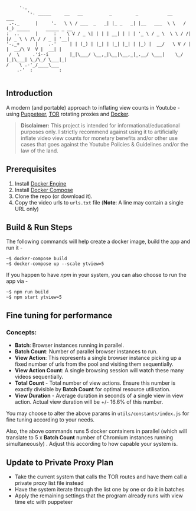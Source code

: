 ```

     '-.                 
        '-. _____     __   __          _         _           __     ___                         
 .-._      |     '.   \ \ / ___  _   _| |_ _   _| |__   ___  \ \   / (_) _____      _____ _ __  
:  ..      |      :    \ V / _ \| | | | __| | | | '_ \ / _ \  \ \ / /| |/ _ \ \ /\ / / _ | '__| 
'-._+      |    .-'     | | (_) | |_| | |_| |_| | |_) |  __/   \ V / | |  __/\ V  V |  __| |    
 /  \     .'i--i        |_|\___/ \__,_|\__|\__,_|_.__/ \___|    \_/  |_|\___| \_/\_/ \___|_|    
/    \ .-'_/____\___
    .-'  :          :
                        
```

## Introduction

A modern (and portable) approach to inflating view counts in Youtube - using [Puppeteer](https://pptr.dev/),  [TOR](https://www.torproject.org/) rotating proxies and [Docker](https://www.docker.com/).

> **Disclaimer:** This project is intended for informational/educational purposes only. I strictly recommend against using it to artificially inflate video view counts for monetary benefits and/or other use cases that goes against the Youtube Policies & Guidelines and/or the law of the land.

## Prerequisites

 1. Install [Docker Engine](https://docs.docker.com/engine/install/)
 2. Install [Docker Compose](https://docs.docker.com/compose/install/)
 3. Clone the repo (or download it).
 4. Copy the video urls to `urls.txt` file (**Note**: A line may contain a single URL only)

## Build & Run Steps

The following commands will help create a docker image, build the app and run it -

```console
~$ docker-compose build
~$ docker-compose up --scale ytview=5
```
    
  If you happen to have *npm* in your system, you can also choose to run the app via -

```console
~$ npm run build 
~$ npm start ytview=5
```

## Fine tuning for performance

### Concepts: 

 - **Batch**: Browser instances running in parallel.
 - **Batch Count**: Number of parallel browser instances to run.
 - **View Action**: This represents a single browser instance picking up a fixed number of urls from the pool and visiting them sequentially.
 - **View Action Count**: A single browsing session will watch these many videos sequentially.
 - **Total Count** - Total number of view actions. Ensure this number is exactly divisible by **Batch Count** for optimal resource utilisation.
 - **View Duration** - Average duration in seconds of a single view in view action. Actual view duration will be +/- 16.6% of this number.

You may choose to alter the above params in `utils/constants/index.js` for fine tuning according to your needs. 

Also, the above commands runs 5 docker containers in parallel (which will translate to 5 x **Batch Count** number of Chromium instances running simultaneously) . Adjust this according to how capable your system is.

## Update to Private Proxy Plan
- Take the current system that calls the TOR routes and have them call a private proxy list file instead
- Have the system iterate through the list one by one or do it in batches
- Apply the remaining settings that the program already runs with view time etc with puppeteer 
